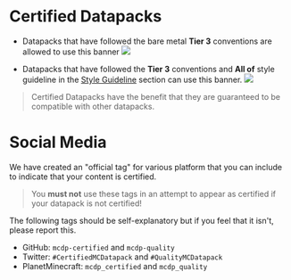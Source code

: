 # Certified Datapacks

- Datapacks that have followed the bare metal **Tier 3** conventions are allowed to use this banner
![](https://i.imgur.com/4Z0ioH5.png)

- Datapacks that have followed the **Tier 3** conventions and **All of** style guideline in the [Style Guideline](../style_guideline/index.md) section can use this banner.
![](https://i.imgur.com/ltLPoQp.png)

> Certified Datapacks have the benefit that they are guaranteed to be compatible with other datapacks.

# Social Media

We have created an "official tag" for various platform that you can include to indicate that your content is certified.

> You **must not** use these tags in an attempt to appear as certified if your datapack is not certified!

The following tags should be self-explanatory but if you feel that it isn't, please report this.

- GitHub: `mcdp-certified` and `mcdp-quality`
- Twitter: `#CertifiedMCDatapack` and `#QualityMCDatapack`
- PlanetMinecraft: `mcdp_certified` and `mcdp_quality`
